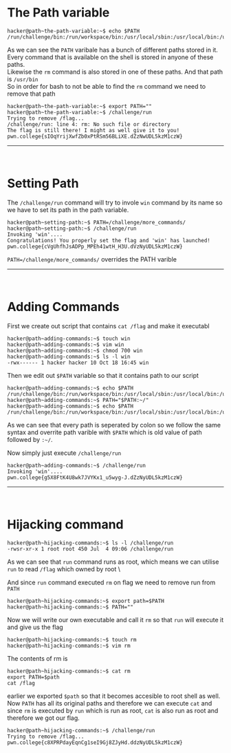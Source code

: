 # The Path variable
    
    hacker@path~the-path-variable:~$ echo $PATH
    /run/challenge/bin:/run/workspace/bin:/usr/local/sbin:/usr/local/bin:/usr/sbin:/usr/bin:/sbin:/bin

As we can see the `PATH` varibale has a bunch of different paths stored in it. \
Every command that is available on the shell is stored in anyone of these paths. \
Likewise the `rm` command is also stored in one of these paths. And that path is `/usr/bin` \
So in order for bash to not be able to find the `rm` command we need to remove that path

    hacker@path~the-path-variable:~$ export PATH=""
    hacker@path~the-path-variable:~$ /challenge/run
    Trying to remove /flag...
    /challenge/run: line 4: rm: No such file or directory
    The flag is still there! I might as well give it to you!
    pwn.college{sIOqYrijXwfZb0xPtRSm56BLiXE.dZzNwUDL5kzM1czW}

***

&nbsp;

# Setting Path

The `/challenge/run` command will try to invole `win` command by its name so we have to set its path in the path variable.


    hacker@path~setting-path:~$ PATH=/challenge/more_commands/
    hacker@path~setting-path:~$ /challenge/run
    Invoking 'win'....
    Congratulations! You properly set the flag and 'win' has launched!
    pwn.college{cVgUhfhJsADPp_MPEh41wtH_H3U.dVzNyUDL5kzM1czW}

`PATH=/challenge/more_commands/` overrides the PATH varible

***

&nbsp;

# Adding Commands

First we create out script that contains `cat /flag` and make it executabl

    hacker@path~adding-commands:~$ touch win
    hacker@path~adding-commands:~$ vim win
    hacker@path~adding-commands:~$ chmod 700 win
    hacker@path~adding-commands:~$ ls -l win
    -rwx------ 1 hacker hacker 10 Oct 18 16:45 win

Then we edit out `$PATH` variable so that it contains path to our script

    hacker@path~adding-commands:~$ echo $PATH
    /run/challenge/bin:/run/workspace/bin:/usr/local/sbin:/usr/local/bin:/usr/sbin:/usr/bin:/sbin:/bin
    hacker@path~adding-commands:~$ PATH="$PATH:~/"
    hacker@path~adding-commands:~$ echo $PATH
    /run/challenge/bin:/run/workspace/bin:/usr/local/sbin:/usr/local/bin:/usr/sbin:/usr/bin:/sbin:/bin:~/

As we can see that every path is seperated by colon so we follow the same syntax and overrite path varible with `$PATH` which is old value of path followed by `:~/`. 

Now simply just execute `/challenge/run`

    hacker@path~adding-commands:~$ /challenge/run
    Invoking 'win'....
    pwn.college{g5X8FtK4U8wk7JVYKx1_u5wyg-J.dZzNyUDL5kzM1czW}

***

&nbsp;

# Hijacking command

    hacker@path~hijacking-commands:~$ ls -l /challenge/run
    -rwsr-xr-x 1 root root 450 Jul  4 09:06 /challenge/run

As we can see that `run` command runs as root, which means we can utilise `run` to read `/flag` which owned by root \

And since `run` command executed `rm` on flag we need to remove run from `PATH`

    hacker@path~hijacking-commands:~$ export path=$PATH
    hacker@path~hijacking-commands:~$ PATH=""

Now we will write our own executable and call it `rm` so that `run` will execute it and give us the flag

    hacker@path~hijacking-commands:~$ touch rm
    hacker@path~hijacking-commands:~$ vim rm

The contents of rm is
    
    hacker@path~hijacking-commands:~$ cat rm
    export PATH=$path
    cat /flag

earlier we exported `$path` so that it becomes accesible to root shell as well.
Now `PATH` has all its original paths and therefore we can execute `cat` and since `rm` is executed by `run` which is run as root, `cat` is also run as root and therefore we got our flag.
    
    hacker@path~hijacking-commands:~$ /challenge/run
    Trying to remove /flag...
    pwn.college{c8XPRPdayEqnCg1seI9Gj8ZJyHd.ddzNyUDL5kzM1czW}
